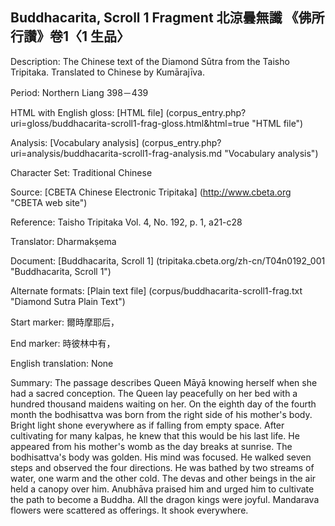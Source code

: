 ##  Buddhacarita, Scroll 1 Fragment 北涼曇無讖 《佛所行讚》卷1〈1 生品〉

Description: The Chinese text of the Diamond Sūtra from the Taisho Tripitaka. Translated to Chinese by Kumārajīva.

Period: Northern Liang 398－439

HTML with English gloss: [HTML file] (corpus_entry.php?uri=gloss/buddhacarita-scroll1-frag-gloss.html&html=true "HTML file")

Analysis: [Vocabulary analysis] (corpus_entry.php?uri=analysis/buddhacarita-scroll1-frag-analysis.md "Vocabulary analysis")

Character Set: Traditional Chinese

Source: [CBETA Chinese Electronic Tripitaka] (http://www.cbeta.org "CBETA web site")

Reference: Taisho Tripitaka Vol. 4, No. 192, p. 1, a21-c28

Translator: Dharmakṣema

Document: [Buddhacarita, Scroll 1] (tripitaka.cbeta.org/zh-cn/T04n0192_001 "Buddhacarita, Scroll 1")

Alternate formats: [Plain text file] (corpus/buddhacarita-scroll1-frag.txt "Diamond Sutra Plain Text")

Start marker: 爾時摩耶后，

End marker: 時彼林中有，

English	translation: None

Summary: The passage describes Queen Māyā knowing herself when she had a sacred conception. The Queen lay peacefully on her
bed with a hundred thousand maidens waiting on her. On the eighth day of the fourth month the bodhisattva was born from
the right side of his mother's body. Bright light shone everywhere as if falling from empty space. After cultivating for
many kalpas, he knew that this would be his last life. He appeared from his mother's womb as the day breaks at sunrise.
The bodhisattva's body was golden. His mind was focused. He walked seven steps and observed the four directions.
He was bathed by two streams of water, one warm and the other cold. The devas and other beings in the air held a 
canopy over him.  Anubhāva praised him and urged him to cultivate the path to become a Buddha. All the dragon kings were
joyful. Mandarava flowers were scattered as offerings. It shook everywhere.

